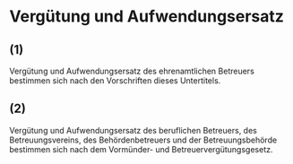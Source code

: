 # Vergütung und Aufwendungsersatz



## (1)

 Vergütung und Aufwendungsersatz des ehrenamtlichen Betreuers bestimmen sich nach den Vorschriften dieses Untertitels.

## (2)

 Vergütung und Aufwendungsersatz des beruflichen Betreuers, des Betreuungsvereins, des Behördenbetreuers und der Betreuungsbehörde bestimmen sich nach dem Vormünder- und Betreuervergütungsgesetz. 

